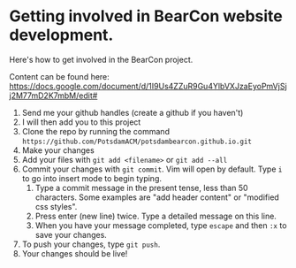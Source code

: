 # Getting involved in BearCon website development.

Here's how to get involved in the BearCon project. 

Content can be found here: https://docs.google.com/document/d/1I9Us4ZZuR9Gu4YlbVXJzaEyoPmVjSjj2M77mD2K7mbM/edit#

1. Send me your github handles (create a github if you haven't)
2. I will then add you to this project
3. Clone the repo by running the command `https://github.com/PotsdamACM/potsdambearcon.github.io.git`
4. Make your changes
5. Add your files with `git add <filename>` or `git add --all`
6. Commit your changes with `git commit`. Vim will open by default. Type `i` to go into insert mode to begin typing.
    1. Type a commit message in the present tense, less than 50 characters. Some examples are "add header content" or "modified css styles".
    2. Press enter (new line) twice. Type a detailed message on this line. 
    3. When you have your message completed, type `escape` and then `:x` to save your changes.
7. To push your changes, type `git push`.
8. Your changes should be live!

